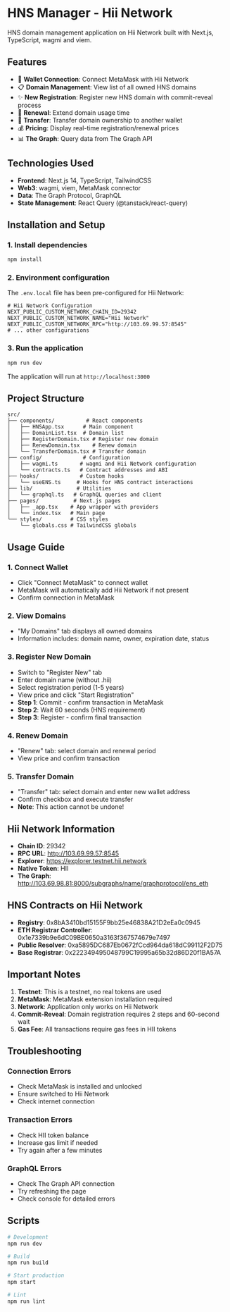 # HNS Manager - Hii Network

HNS domain management application on Hii Network built with Next.js, TypeScript, wagmi and viem.

## Features

- 🔗 **Wallet Connection**: Connect MetaMask with Hii Network
- 📋 **Domain Management**: View list of all owned HNS domains
- ✨ **New Registration**: Register new HNS domain with commit-reveal process
- 🔄 **Renewal**: Extend domain usage time
- 🔀 **Transfer**: Transfer domain ownership to another wallet
- 💰 **Pricing**: Display real-time registration/renewal prices
- 📊 **The Graph**: Query data from The Graph API

## Technologies Used

- **Frontend**: Next.js 14, TypeScript, TailwindCSS
- **Web3**: wagmi, viem, MetaMask connector
- **Data**: The Graph Protocol, GraphQL
- **State Management**: React Query (@tanstack/react-query)

## Installation and Setup

### 1. Install dependencies

```bash
npm install
```

### 2. Environment configuration

The `.env.local` file has been pre-configured for Hii Network:

```env
# Hii Network Configuration
NEXT_PUBLIC_CUSTOM_NETWORK_CHAIN_ID=29342
NEXT_PUBLIC_CUSTOM_NETWORK_NAME="Hii Network"
NEXT_PUBLIC_CUSTOM_NETWORK_RPC="http://103.69.99.57:8545"
# ... other configurations
```

### 3. Run the application

```bash
npm run dev
```

The application will run at `http://localhost:3000`

## Project Structure

```
src/
├── components/          # React components
│   ├── HNSApp.tsx      # Main component
│   ├── DomainList.tsx  # Domain list
│   ├── RegisterDomain.tsx # Register new domain
│   ├── RenewDomain.tsx    # Renew domain
│   └── TransferDomain.tsx # Transfer domain
├── config/             # Configuration
│   ├── wagmi.ts       # wagmi and Hii Network configuration
│   └── contracts.ts   # Contract addresses and ABI
├── hooks/             # Custom hooks
│   └── useENS.ts     # Hooks for HNS contract interactions
├── lib/              # Utilities
│   └── graphql.ts   # GraphQL queries and client
├── pages/           # Next.js pages
│   ├── _app.tsx    # App wrapper with providers
│   └── index.tsx   # Main page
└── styles/         # CSS styles
    └── globals.css # TailwindCSS globals
```

## Usage Guide

### 1. Connect Wallet

- Click "Connect MetaMask" to connect wallet
- MetaMask will automatically add Hii Network if not present
- Confirm connection in MetaMask

### 2. View Domains

- "My Domains" tab displays all owned domains
- Information includes: domain name, owner, expiration date, status

### 3. Register New Domain

- Switch to "Register New" tab
- Enter domain name (without .hii)
- Select registration period (1-5 years)
- View price and click "Start Registration"
- **Step 1**: Commit - confirm transaction in MetaMask
- **Step 2**: Wait 60 seconds (HNS requirement)
- **Step 3**: Register - confirm final transaction

### 4. Renew Domain

- "Renew" tab: select domain and renewal period
- View price and confirm transaction

### 5. Transfer Domain

- "Transfer" tab: select domain and enter new wallet address
- Confirm checkbox and execute transfer
- **Note**: This action cannot be undone!

## Hii Network Information

- **Chain ID**: 29342
- **RPC URL**: http://103.69.99.57:8545
- **Explorer**: https://explorer.testnet.hii.network
- **Native Token**: HII
- **The Graph**: http://103.69.98.81:8000/subgraphs/name/graphprotocol/ens_eth

## HNS Contracts on Hii Network

- **Registry**: 0x8bA3410bd15155F9bb25e46838A21D2eEa0c0945
- **ETH Registrar Controller**: 0x1e7339b9e6dC09BE0650a3163f367574679e7497
- **Public Resolver**: 0xa5895DC687Eb0672fCcd964da618dC99112F2D75
- **Base Registrar**: 0x222349495048799C19995a65b32d86D20f1BA57A

## Important Notes

1. **Testnet**: This is a testnet, no real tokens are used
2. **MetaMask**: MetaMask extension installation required
3. **Network**: Application only works on Hii Network
4. **Commit-Reveal**: Domain registration requires 2 steps and 60-second wait
5. **Gas Fee**: All transactions require gas fees in HII tokens

## Troubleshooting

### Connection Errors
- Check MetaMask is installed and unlocked
- Ensure switched to Hii Network
- Check internet connection

### Transaction Errors
- Check HII token balance
- Increase gas limit if needed
- Try again after a few minutes

### GraphQL Errors
- Check The Graph API connection
- Try refreshing the page
- Check console for detailed errors

## Scripts

```bash
# Development
npm run dev

# Build
npm run build

# Start production
npm start

# Lint
npm run lint
```